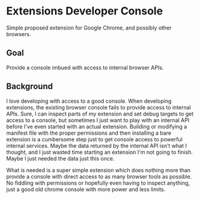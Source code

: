 Extensions Developer Console
============================

Simple proposed extension for Google Chrome, and possibly other browsers.

Goal
----

Provide a console imbued with access to internal browser APIs.

Background
----------

I love developing with access to a good console. When developing extensions, the existing browser console fails to provide access to internal APIs. Sure, I can inspect parts of my extension and set debug targets to get access to a console, but sometimes I just want to play with an internal API before I've even started with an actual extension. Building or modifying a manifest file with the proper permissions and then installing a bare extension is a cumbersome step just to get console access to powerful internal services. Maybe the data returned by the internal API isn't what I thought, and I just wasted time starting an extension I'm not going to finish. Maybe I just needed the data just this once.

What is needed is a super simple extension which does nothing more than provide a console with direct access to as many browser tools as possible. No fiddling with permissions or hopefully even having to inspect anything, just a good old chrome console with more power and less limits.

